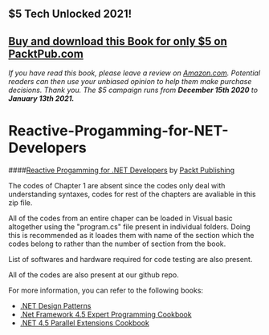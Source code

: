 ## $5 Tech Unlocked 2021!
[Buy and download this Book for only $5 on PacktPub.com](https://www.packtpub.com/product/reactive-programming-for-net-developers/9781785882883)
-----
*If you have read this book, please leave a review on [Amazon.com](https://www.amazon.com/gp/product/1785882880).     Potential readers can then use your unbiased opinion to help them make purchase decisions. Thank you. The $5 campaign         runs from __December 15th 2020__ to __January 13th 2021.__*

# Reactive-Progamming-for-NET-Developers

####[Reactive Progamming for .NET Developers](https://www.packtpub.com/web-development/reactive-programming-net-developers?utm_source=GitHub&utm_medium=repository&utm_campaign=9781785882883) by [Packt Publishing](https://www.packtpub.com/)


The codes of Chapter 1 are absent since the codes only deal with understanding syntaxes, codes for rest of the chapters are avaliable in this zip file.


All of the codes from an entire chaper can be loaded in Visual basic altogether using the 
"program.cs" file present in individual folders.
Doing this is recommended as it loades them with name of the section which the codes belong
to rather than the number of section from the book.



List of softwares and hardware required for code testing are also present.



All of the codes are also present at our github repo.


For more information, you can refer to the following books:
* [.NET Design Patterns](https://www.packtpub.com/application-development/net-design-patterns?utm_source=GitHub&utm_medium=repository&utm_campaign=9781786466150)
* [.Net Framework 4.5 Expert Programming Cookbook](https://www.packtpub.com/application-development/net-framework-45-expert-programming-cookbook?utm_source=GitHub&utm_medium=repository&utm_campaign=9781849687423)
* [.NET 4.5 Parallel Extensions Cookbook](https://www.packtpub.com/application-development/net-45-parallel-extensions-cookbook?utm_source=GitHub&utm_medium=repository&utm_campaign=9781849690225)

